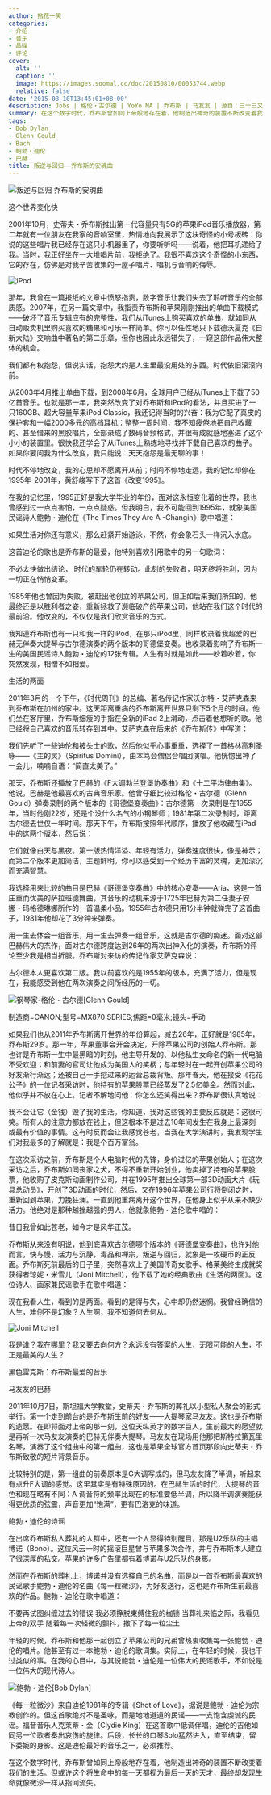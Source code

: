 ```yaml
---
author: 拈花一笑
categories:
- 介绍
- 音乐
- 品碟
- 评论
cover:
  alt: ''
  caption: ''
  image: https://images.soomal.cc/doc/20150810/00053744.webp
  relative: false
date: '2015-08-10T13:45:01+08:00'
description: Jobs | 格伦・古尔德 | YoYo MA | 乔布斯 | 马友友 | 源自：三十三又三分之一 | 版权：转载 |  平均/总评分：09.94/487
summary: 在这个数字时代，乔布斯曾如同上帝般地存在着，他制造出神奇的装置不断改变着我们的生活。但或许这个将生命中的每一天都视为最后一天的天才，最终却发现生命就像微沙一样从指间流失。
tags:
- Bob Dylan
- Glenn Gould
- Bach
- 鲍勃・迪伦
- 巴赫
title: 叛逆与回归――乔布斯的安魂曲
---
```


![叛逆与回归 乔布斯的安魂曲](https://images.soomal.cc/doc/20150810/00053744.webp)





这个世界变化快

2001年10月，史蒂夫・乔布斯推出第一代容量只有5G的苹果iPod音乐播放器，第二年就有一位朋友在我家的音响室里，热情地向我展示了这块奇怪的小号板砖：你说的这些唱片我已经存在这只小机器里了，你要听听吗――说着，他把耳机递给了我。当时，我正好坐在一大堆唱片前，我拒绝了。我很不喜欢这个奇怪的小东西，它的存在，仿佛是对我辛苦收集的一屋子唱片、唱机与音响的侮辱。

![iPod](https://images.soomal.cc/doc/20090417/00000834.webp)





那年，我曾在一篇报纸的文章中愤怒指责，数字音乐让我们失去了聆听音乐的全部质感。2007年，在另一篇文章中，我指责乔布斯和苹果刚刚推出的单曲下载模式――破坏了音乐专辑应有的完整性，我们从iTunes上购买喜欢的单曲，就如同从自动贩卖机里购买喜欢的糖果和可乐一样简单。你可以任性地只下载德沃夏克《自新大陆》交响曲中著名的第二乐章，但你也因此永远错失了，一窥这部作品伟大整体的机会。

我们都有权抱怨，但说实话，抱怨大约是人生里最没用处的东西。时代依旧滚滚向前。

从2003年4月推出单曲下载，到2008年6月，全球用户已经从iTunes上下载了50亿首音乐。也就是那一年，我突然改变了对乔布斯和iPod的看法，并且买进了一只160GB、超大容量苹果iPod Classic，我还记得当时的兴奋：我为它配了真皮的保护套和一幅2000多元的高档耳机：整整一周时间，我不知疲倦地把自己收藏的、甚至借来的黑胶唱片，全部录成了数码音频格式，并很有成就感地塞进了这个小小的装置里。很快我还学会了从iTunes上熟练地寻找并下载自己喜欢的曲子。如果你要问我为什么改变，我只能说：天天抱怨是最无聊的事！

时代不停地改变，我的心思却不愿离开从前；时间不停地走远，我的记忆却停在1995年-2001年，黄舒峻写下了这首《改变1995》。

在我的记忆里，1995正好是我大学毕业的年份，面对这永恒变化着的世界，我也曾感到过一点点害怕，一点点疑惑。但我明白，我不可能回到1995年，就象美国民谣诗人鲍勃・迪伦在《The Times They Are A -Changin》歌中唱道：


如果生活对你还有意义，那么赶紧开始游泳，不然，你会象石头一样沉入水底。


这首迪伦的歌也是乔布斯的最爱，他特别喜欢引用歌中的另一句歌词：


不必太快做出结论， 时代的车轮仍在转动。此刻的失败者，明天终将胜利，因为一切正在悄悄变革。


1985年他也曾因为失败，被赶出他创立的苹果公司，但正如后来我们所知的，他最终还是以胜利者之姿，重新拯救了濒临破产的苹果公司，他站在我们这个时代的最前沿。他改变的，不仅仅是我们欣赏音乐的方式。

我知道乔布斯也有一只和我一样的iPod，在那只iPod里，同样收录着我超爱的巴赫无伴奏大提琴与古尔德演奏的两个版本的哥德堡变奏。也收录着影响了乔布斯一生的美国民谣诗人鲍勃・迪伦的12张专辑。人生有时就是如此――吵着吵着，你突然发现，相憎不如相爱。

生活的两面

2011年3月的一个下午，《时代周刊》的总编、著名传记作家沃尔特・艾萨克森来到乔布斯在加州的家中。这天距离重病的乔布斯离开世界只剩下5个月的时间。他们坐在客厅里，乔布斯细瘦的手指在全新的iPad 2上滑动，点击着他想听的歌。他已经将自己喜欢的音乐转存到其中。艾萨克森在后来的《乔布斯传》中写道：


我们先听了一些迪伦和披头士的歌，然后他似乎心事重重，选择了一首格林高利圣咏――《主的灵》（Spiritus Domini），由本笃会僧侣合唱团演唱。他恍惚出神了一会儿，喃喃自语：“简直太美了。”


那天，乔布斯还播放了巴赫的《F大调勃兰登堡协奏曲》和《十二平均律曲集》。他说，巴赫是他最喜欢的古典音乐家。他曾仔细比较过格伦・古尔德（Glenn Gould）弹奏录制的两个版本的《哥德堡变奏曲》：古尔德第一次录制是在1955年，当时他刚22岁，还是个没什么名气的小钢琴师；1981年第二次录制时，距离古尔德去世仅一年时间。那天下午，乔布斯按照年代顺序，播放了他收藏在iPad中的这两个版本，然后说：


它们就像白天与黑夜。第一版热情洋溢、年轻有活力，弹奏速度很快，像是神示；而第二个版本更加简洁，主题鲜明。你可以感受到一个经历丰富的灵魂，更加深沉而充满智慧。


我选择用来比较的曲目是巴赫《哥德堡变奏曲》中的核心变奏――Aria，这是一首庄重而优美的萨拉班德舞曲，其音乐的动机来源于1725年巴赫为第二任妻子安娜・玛格德琳娜所作的一首温柔小品。1955年古尔德只用1分半钟就弹完了这首曲子，1981年他却花了3分钟来弹奏。

用一生去体会一组音乐，用一生去弹奏一组音乐，这就是古尔德的痴迷。面对这部巴赫伟大的杰作，面对古尔德跨度达到26年的两次出神入化的演奏，乔布斯的评论至少我是相当折服。乔布斯对来访的传记作家艾萨克森说：


古尔德本人更喜欢第二版。我以前喜欢的是1955年的版本，充满了活力，但是现在，我能感受到他在两次演奏之间所经历的一切。


![钢琴家-格伦・古尔德[Glenn Gould]](https://images.soomal.cc/doc/20140719/00044271.webp)

制造商=CANON;型号=MX870 SERIES;焦距=0毫米;镜头=手动



如果我们也从2011年乔布斯离开世界的年份算起，减去26年，正好就是1985年，乔布斯29岁。那一年，苹果董事会开会决定，开除苹果公司的创始人乔布斯。那也许是乔布斯一生中最黑暗的时刻，他主导开发的、以他私生女命名的新一代电脑不受欢迎；和前妻的官司让他成为美国人的笑柄；与年轻时在一起开创苹果公司的好友渐行渐远；还被自己一手挖过来的运营总裁背叛。那年春天，他在接受《花花公子》的一位记者采访时，他持有的苹果股票已经蒸发了2.5亿美金。然而对此，他似乎并不放在心上。记者不解地问他：你怎么还笑得出来？乔布斯很认真地说：


我不会让它（金钱）毁了我的生活。你知道，我对这些钱的主要反应就是：这很可笑。所有人的注意力都放在钱上，但这根本不是过去10年间发生在我身上最深刻或最有价值的事情。这有时反而会让我感觉苍老，当我在大学演讲时，我发现学生们对我最多的了解就是：我是个百万富翁。


在这次采访之前，乔布斯是个人电脑时代的先锋，身价过亿的苹果创始人；在这次采访之后，乔布斯如同丧家之犬，不得不重新开始创业，他卖掉了持有的苹果股票，他收购了皮克斯动画制作公司，并在1995年推出全球第一部3D动画大片《玩具总动员》，开创了3D动画的时代，然后，又在1996年苹果公司行将倒闭之时，重新回到苹果，力挽狂澜。一直到他重病离开这个世界，在他身上似乎从来不缺少活力。他绝对是那种越挫越强的男人，他就象鲍勃・迪伦歌中唱的：


昔日我曾如此苍老，如今才是风华正茂。


乔布斯从来没有明说，他到底喜欢古尔德哪个版本的《哥德堡变奏曲》，也许对他而言，快与慢，活力与沉静，毒品和禅宗，叛逆与回归，就象是一枚硬币的正反面。乔布斯死前最后的日子里，突然喜欢上了美国传奇女歌手、格莱美终生成就奖获得者琼妮・米雪儿（Joni Mitchell），他下载了她的经典歌曲《生活的两面》。这位诗人、画家兼民谣歌手在歌中唱道：


现在我看人生，看到的是两面。看到的是得与失，心中却仍然迷惘。我曾经确信的人生，难倒不是幻象？人生啊，我不知道何去何从。




![Joni Mitchell](https://images.soomal.cc/doc/20150810/00053745.webp)





我是谁？我在哪里？我又要去向何方？永远没有答案的人生，无限可能的人生，不正是最美的人生？

黑色雷克斯：乔布斯最爱的音乐

马友友的巴赫

2011年10月7日，斯坦福大学教堂，史蒂夫・乔布斯的葬礼以小型私人聚会的形式举行。第一个走到前台的是乔布斯生前的好友――大提琴家马友友。这也是乔布斯的遗愿。在即将面对上帝的那一刻，这位天纵英才的数字巨人，生前最大的愿望就是再听一次马友友演奏的巴赫无伴奏大提琴。马友友在现场用他那把斯特拉第瓦里名琴，演奏了这个组曲中的第一组曲，这也是苹果全球官方首页那段向史蒂夫・乔布斯致敬的短片背景音乐。

比较特别的是，第一组曲的前奏原本是G大调写成的，但马友友降了半调，听起来有点升F大调的感觉。这里其实是有特殊原因的。在巴赫生活的时代，大提琴的音色和现在略有不同：A 调音符的频率比现在的标准要低半调，所以降半调演奏能获得更优质的弦震，声音更加“饱满”，更有巴洛克的味道。



鲍勃・迪伦的诗谣

在出席乔布斯私人葬礼的人群中，还有一个人显得特别醒目，那是U2乐队的主唱博诺（Bono）。这位风云一时的摇滚巨星曾与苹果多次合作，并与乔布斯本人建立了很深厚的私交。苹果的许多广告里都有着博诺与U2乐队的身影。

然而在乔布斯的葬礼上，博诺并没有选择自己的名曲，而是以一首乔布斯最喜欢的民谣歌手鲍勃・迪伦的名曲《每一粒微沙》，为好友送行，这也是乔布斯生前最喜欢的作品。鲍勃・迪伦在歌中唱道：


不要再试图纠缠过去的错误
我必须挣脱束缚住我的枷锁
当葬礼来临之际，我看见上帝的双手
随着每一次轻微的颤抖，撒下了每一粒尘土




年轻的时候，乔布斯和他那一起创立了苹果公司的兄弟曾热衷收集每一张鲍勃・迪伦的唱片。他甚至有过一本鲍勃・迪伦的歌词集。实际上，在年轻的时候，我也干过类似的事。在我的心目中，与其说鲍勃・迪伦是一位伟大的民谣歌手，不如说是一位伟大的现代诗人。

![鲍勃・迪伦[Bob Dylan]](https://images.soomal.cc/doc/20140608/00043113.webp)





《每一粒微沙》来自迪伦1981年的专辑《Shot of Love》，据说是鲍勃・迪伦为宗教创作的。但这首歌绝对不是圣咏，而是地地道道的民谣――一支饱含虔诚的民谣。福音音乐人克莱蒂・金（Clydie King）在这首歌中低调伴唱，迪伦的吉他如同另一位歌者奏出哀伤的旋律。后段，长长的口琴Solo猛然进入，直至结束，留下委婉的身影。这是迪伦最好的音乐之一，必须推荐。

在这个数字时代，乔布斯曾如同上帝般地存在着，他制造出神奇的装置不断改变着我们的生活。但或许这个将生命中的每一天都视为最后一天的天才，最终却发现生命就像微沙一样从指间流失。